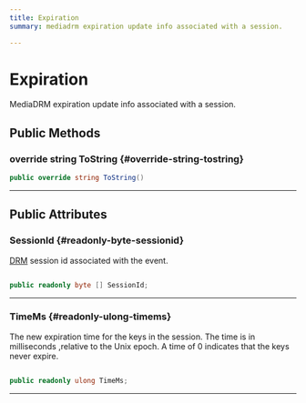 ```yaml
---
title: Expiration
summary: mediadrm expiration update info associated with a session. 

---
```


# Expiration




MediaDRM expiration update info associated with a session.   





## Public Methods

### override string ToString {#override-string-tostring}

```csharp
public override string ToString()
```






-----------

## Public Attributes

### SessionId {#readonly-byte-sessionid}

[DRM](/versioned_docs/version-03-Jan-2023/unity-api/api/UnityEngine.XR.MagicLeap/MLMedia/Player/Track/DRM/UnityEngine.XR.MagicLeap.MLMedia.Player.Track.DRM.md) session id associated with the event. 

```csharp

public readonly byte [] SessionId;

```






-----------

### TimeMs {#readonly-ulong-timems}

The new expiration time for the keys in the session. The time is in milliseconds ,relative to the Unix epoch. A time of 0 indicates that the keys never expire. 

```csharp

public readonly ulong TimeMs;

```






-----------

